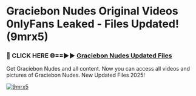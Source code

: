 # Graciebon Nudes Original Videos 0nlyFans Leaked - Files Updated! (9mrx5)

<h3>🔴 CLICK HERE 🌐==►► <a href="https://tinyurl.com/5h6xmrr3" rel="nofollow">Graciebon Nudes Updated Files</a></h3>

Get Graciebon Nudes and all content. Now you can access all videos and pictures of Graciebon Nudes. New Updated Files 2025!

[![9mrx5](https://i.imgur.com/KVD873Z.gif)](https://tinyurl.com/5h6xmrr3)
